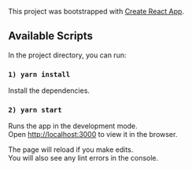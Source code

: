 This project was bootstrapped with [Create React App](https://github.com/facebook/create-react-app).

## Available Scripts

In the project directory, you can run:

### `1) yarn install`

Install the dependencies.

### `2) yarn start`

Runs the app in the development mode.<br>
Open [http://localhost:3000](http://localhost:3000) to view it in the browser.

The page will reload if you make edits.<br>
You will also see any lint errors in the console.